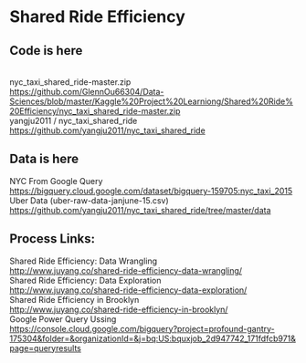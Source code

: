 # Shared Ride Efficiency
## Code is here
<br>nyc_taxi_shared_ride-master.zip
<br>https://github.com/GlennOu66304/Data-Sciences/blob/master/Kaggle%20Project%20Learniong/Shared%20Ride%20Efficiency/nyc_taxi_shared_ride-master.zip
<br>yangju2011 / nyc_taxi_shared_ride
<br>https://github.com/yangju2011/nyc_taxi_shared_ride

## Data is here
NYC From Google Query
<br>https://bigquery.cloud.google.com/dataset/bigquery-159705:nyc_taxi_2015
<br>Uber Data (uber-raw-data-janjune-15.csv)
<br>https://github.com/yangju2011/nyc_taxi_shared_ride/tree/master/data

## Process Links:
Shared Ride Efficiency: Data Wrangling
<br>http://www.juyang.co/shared-ride-efficiency-data-wrangling/
<br>Shared Ride Efficiency: Data Exploration
<br>http://www.juyang.co/shared-ride-efficiency-data-exploration/
<br>Shared Ride Efficiency in Brooklyn
<br>http://www.juyang.co/shared-ride-efficiency-in-brooklyn/
<br> Google Power Query Ussing
<br>https://console.cloud.google.com/bigquery?project=profound-gantry-175304&folder=&organizationId=&j=bq:US:bquxjob_2d947742_171fdfcb971&page=queryresults
